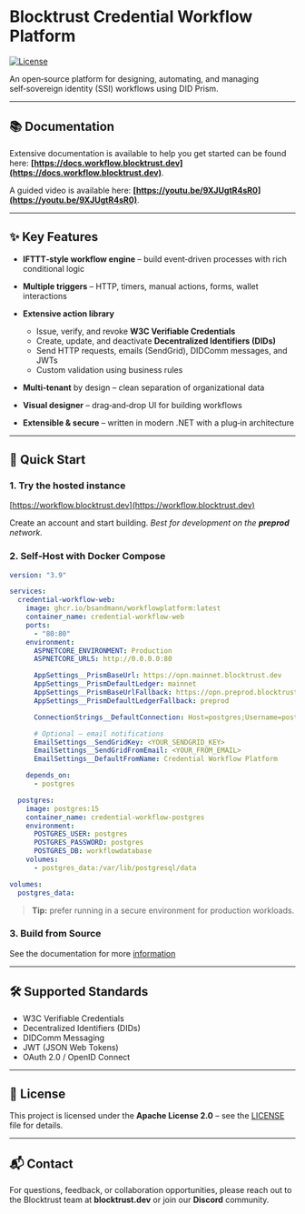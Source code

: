 # Blocktrust Credential Workflow Platform

[![License](https://img.shields.io/badge/License-Apache%202.0-blue.svg)](LICENSE)

An open‑source platform for designing, automating, and managing self‑sovereign identity (SSI) workflows using DID Prism. 

---

## 📚 Documentation
Extensive documentation is available to help you get started can be found here: **[https://docs.workflow.blocktrust.dev](https://docs.workflow.blocktrust.dev)**.

A guided video is available here: **[https://youtu.be/9XJUgtR4sR0](https://youtu.be/9XJUgtR4sR0)**.

---

## ✨ Key Features

* **IFTTT‑style workflow engine** – build event‑driven processes with rich conditional logic
* **Multiple triggers** – HTTP, timers, manual actions, forms, wallet interactions
* **Extensive action library**

   * Issue, verify, and revoke **W3C Verifiable Credentials**
   * Create, update, and deactivate **Decentralized Identifiers (DIDs)**
   * Send HTTP requests, emails (SendGrid), DIDComm messages, and JWTs
   * Custom validation using business rules
* **Multi‑tenant** by design – clean separation of organizational data
* **Visual designer** – drag‑and‑drop UI for building workflows
* **Extensible & secure** – written in modern .NET with a plug‑in architecture

---

## 🚀 Quick Start

### 1. Try the hosted instance

[https://workflow.blocktrust.dev](https://workflow.blocktrust.dev)


Create an account and start building.
*Best for development on the **preprod** network.*

### 2. Self‑Host with Docker Compose

```yaml
version: "3.9"

services:
  credential-workflow-web:
    image: ghcr.io/bsandmann/workflowplatform:latest
    container_name: credential-workflow-web
    ports:
      - "80:80"
    environment:
      ASPNETCORE_ENVIRONMENT: Production
      ASPNETCORE_URLS: http://0.0.0.0:80

      AppSettings__PrismBaseUrl: https://opn.mainnet.blocktrust.dev
      AppSettings__PrismDefaultLedger: mainnet
      AppSettings__PrismBaseUrlFallback: https://opn.preprod.blocktrust.dev
      AppSettings__PrismDefaultLedgerFallback: preprod

      ConnectionStrings__DefaultConnection: Host=postgres;Username=postgres;Password=postgres;Database=workflowdatabase

      # Optional – email notifications
      EmailSettings__SendGridKey: <YOUR_SENDGRID_KEY>
      EmailSettings__SendGridFromEmail: <YOUR_FROM_EMAIL>
      EmailSettings__DefaultFromName: Credential Workflow Platform

    depends_on:
      - postgres

  postgres:
    image: postgres:15
    container_name: credential-workflow-postgres
    environment:
      POSTGRES_USER: postgres
      POSTGRES_PASSWORD: postgres
      POSTGRES_DB: workflowdatabase
    volumes:
      - postgres_data:/var/lib/postgresql/data

volumes:
  postgres_data:
```

> **Tip:** prefer running in a secure environment for production workloads.

### 3. Build from Source

See the documentation for more [information](https://docs.workflow.blocktrust.dev/GettingStarted.html)

---

## 🛠 Supported Standards

* W3C Verifiable Credentials
* Decentralized Identifiers (DIDs)
* DIDComm Messaging
* JWT (JSON Web Tokens)
* OAuth 2.0 / OpenID Connect

---

## 📄 License

This project is licensed under the **Apache License 2.0** – see the [LICENSE](LICENSE) file for details.

---

## 📬 Contact

For questions, feedback, or collaboration opportunities, please reach out to the Blocktrust team at **blocktrust.dev** or join our **Discord** community.
